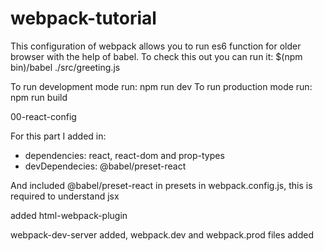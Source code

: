 # webpack-tutorial


 This configuration of webpack allows you to run es6 function for older browser with the help of babel. To check this out you can run it:
 $(npm bin)/babel ./src/greeting.js

To run development mode run: npm run dev
To run production mode run: npm run build

00-react-config

For this part I added in:
- dependencies: react, react-dom and prop-types
- devDependecies: @babel/preset-react

And included @babel/preset-react in presets in webpack.config.js, this is required to understand jsx

added html-webpack-plugin

webpack-dev-server added, webpack.dev and webpack.prod files added
